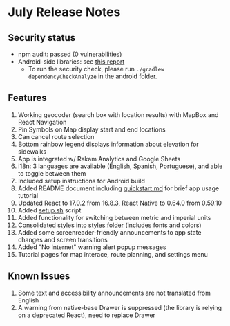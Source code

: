 # July Release Notes

## Security status
- npm audit: passed (0 vulnerabilities)
- Android-side libraries: see [this report](../../android/app/build/reports/dependency-check-report.html)
  - To run the security check, please run `./gradlew dependencyCheckAnalyze` in the android folder.

## Features
1. Working geocoder (search box with location results) with MapBox and React Navigation
2. Pin Symbols on Map display start and end locations
3. Can cancel route selection
4. Bottom rainbow legend displays information about elevation for sidewalks
5. App is integrated w/ Rakam Analytics and Google Sheets
6. i18n: 3 languages are available (English, Spanish, Portuguese), and able to toggle between them
7. Included setup instructions for Android build
8. Added README document including [quickstart.md](docs/quickstart.md) for brief app usage tutorial
9. Updated React to 17.0.2 from 16.8.3, React Native to 0.64.0 from 0.59.10
10. Added [setup.sh](setup.sh) script
11. Added functionality for switching between metric and imperial units 
12. Consolidated styles into [styles folder](src/styles/index.js) (includes fonts and colors)
13. Added some screenreader-friendly announcements to app state changes and screen transitions
14. Added "No Internet" warning alert popup messages
15. Tutorial pages for map interace, route planning, and settings menu

## Known Issues
1. Some text and accessibility announcements are not translated from English
2. A warning from native-base Drawer is suppressed (the library is relying on a deprecated React), need to replace Drawer